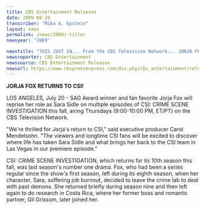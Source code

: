 ```yaml
---
title: CBS Entertainment Releases
date: 2009-08-20
transcriber: "Mika A. Epstein"
layout: news
permalink: /news/2009/:title/
newsyear: "2009"

newstitle: "THIS JUST IN... From the CBS Television Network... JORJA FOX RETURNS TO CSI!  "
newsreporter: CBS Entertainment
newssource: CBS Entertainment Releases
newsurl: https://www.cbspressexpress.com/div.php/cbs_entertainment/release?id=22289
---
```


**JORJA FOX RETURNS TO CSI!**

LOS ANGELES, July 20 - SAG Award winner and fan favorite Jorja Fox will reprise her role as Sara Sidle on multiple episodes of CSI: CRIME SCENE INVESTIGATION this fall, airing Thursdays (9:00-10:00 PM, ET/PT) on the CBS Television Network.

"We're thrilled for Jorja's return to CSI," said executive producer Carol Mendelsohn. "The viewers and longtime CSI fans will be excited to discover where life has taken Sara Sidle and what brings her back to the CSI team in Las Vegas in our premiere episode."

CSI: CRIME SCENE INVESTIGATION, which returns for its 10th season this fall, was last season's number one drama. Fox, who had been a series regular since the show's first season, left during its eighth season, when her character, Sara, suffering job burnout, decided to leave the crime lab to deal with past demons. She returned briefly during season nine and then left again to do research in Costa Rica, where her former boss and romantic partner, Gil Grissom, later joined her.
